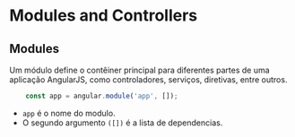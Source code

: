 # Modules and Controllers

## Modules

Um módulo define o contêiner principal para diferentes partes de uma aplicação AngularJS, como controladores, serviços, diretivas, entre outros.

```js
    const app = angular.module('app', []);
```

- `app` é o nome do modulo.
- O segundo argumento `([])` é a lista de dependencias.


